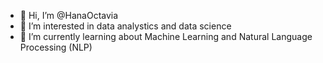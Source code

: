 - 👋 Hi, I’m @HanaOctavia
- 👀 I’m interested in data analystics and data science
- 🌱 I’m currently learning about Machine Learning and Natural Language Processing (NLP)


